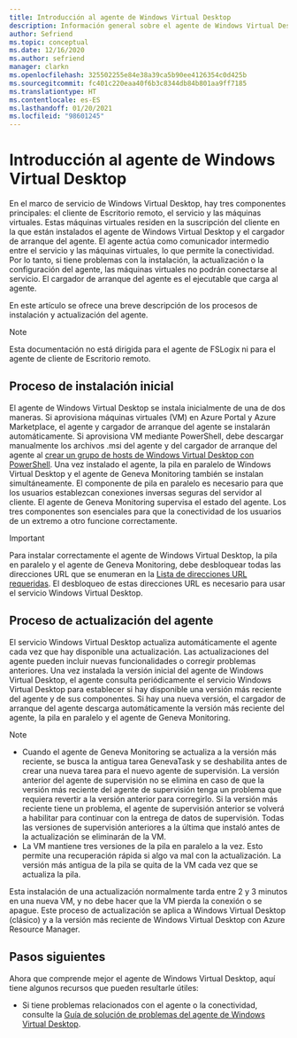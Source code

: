 ```yaml
---
title: Introducción al agente de Windows Virtual Desktop
description: Información general sobre el agente de Windows Virtual Desktop y los procesos de actualización.
author: Sefriend
ms.topic: conceptual
ms.date: 12/16/2020
ms.author: sefriend
manager: clarkn
ms.openlocfilehash: 325502255e84e38a39ca5b90ee4126354c0d425b
ms.sourcegitcommit: fc401c220eaa40f6b3c8344db84b801aa9ff7185
ms.translationtype: HT
ms.contentlocale: es-ES
ms.lasthandoff: 01/20/2021
ms.locfileid: "98601245"
---
```

# <a name="get-started-with-the-windows-virtual-desktop-agent"></a>Introducción al agente de Windows Virtual Desktop

En el marco de servicio de Windows Virtual Desktop, hay tres componentes principales: el cliente de Escritorio remoto, el servicio y las máquinas virtuales. Estas máquinas virtuales residen en la suscripción del cliente en la que están instalados el agente de Windows Virtual Desktop y el cargador de arranque del agente. El agente actúa como comunicador intermedio entre el servicio y las máquinas virtuales, lo que permite la conectividad. Por lo tanto, si tiene problemas con la instalación, la actualización o la configuración del agente, las máquinas virtuales no podrán conectarse al servicio. El cargador de arranque del agente es el ejecutable que carga al agente. 

En este artículo se ofrece una breve descripción de los procesos de instalación y actualización del agente.

>[!NOTE]
>Esta documentación no está dirigida para el agente de FSLogix ni para el agente de cliente de Escritorio remoto.


## <a name="initial-installation-process"></a>Proceso de instalación inicial

El agente de Windows Virtual Desktop se instala inicialmente de una de dos maneras. Si aprovisiona máquinas virtuales (VM) en Azure Portal y Azure Marketplace, el agente y cargador de arranque del agente se instalarán automáticamente. Si aprovisiona VM mediante PowerShell, debe descargar manualmente los archivos .msi del agente y del cargador de arranque del agente al [crear un grupo de hosts de Windows Virtual Desktop con PowerShell](create-host-pools-powershell.md#register-the-virtual-machines-to-the-windows-virtual-desktop-host-pool). Una vez instalado el agente, la pila en paralelo de Windows Virtual Desktop y el agente de Geneva Monitoring también se instalan simultáneamente. El componente de pila en paralelo es necesario para que los usuarios establezcan conexiones inversas seguras del servidor al cliente. El agente de Geneva Monitoring supervisa el estado del agente. Los tres componentes son esenciales para que la conectividad de los usuarios de un extremo a otro funcione correctamente.

>[!IMPORTANT]
>Para instalar correctamente el agente de Windows Virtual Desktop, la pila en paralelo y el agente de Geneva Monitoring, debe desbloquear todas las direcciones URL que se enumeran en la [Lista de direcciones URL requeridas](safe-url-list.md#virtual-machines). El desbloqueo de estas direcciones URL es necesario para usar el servicio Windows Virtual Desktop.

## <a name="agent-update-process"></a>Proceso de actualización del agente

El servicio Windows Virtual Desktop actualiza automáticamente el agente cada vez que hay disponible una actualización. Las actualizaciones del agente pueden incluir nuevas funcionalidades o corregir problemas anteriores. Una vez instalada la versión inicial del agente de Windows Virtual Desktop, el agente consulta periódicamente el servicio Windows Virtual Desktop para establecer si hay disponible una versión más reciente del agente y de sus componentes. Si hay una nueva versión, el cargador de arranque del agente descarga automáticamente la versión más reciente del agente, la pila en paralelo y el agente de Geneva Monitoring.

>[!NOTE]
>- Cuando el agente de Geneva Monitoring se actualiza a la versión más reciente, se busca la antigua tarea GenevaTask y se deshabilita antes de crear una nueva tarea para el nuevo agente de supervisión. La versión anterior del agente de supervisión no se elimina en caso de que la versión más reciente del agente de supervisión tenga un problema que requiera revertir a la versión anterior para corregirlo. Si la versión más reciente tiene un problema, el agente de supervisión anterior se volverá a habilitar para continuar con la entrega de datos de supervisión. Todas las versiones de supervisión anteriores a la última que instaló antes de la actualización se eliminarán de la VM.
>- La VM mantiene tres versiones de la pila en paralelo a la vez. Esto permite una recuperación rápida si algo va mal con la actualización. La versión más antigua de la pila se quita de la VM cada vez que se actualiza la pila.

Esta instalación de una actualización normalmente tarda entre 2 y 3 minutos en una nueva VM, y no debe hacer que la VM pierda la conexión o se apague. Este proceso de actualización se aplica a Windows Virtual Desktop (clásico) y a la versión más reciente de Windows Virtual Desktop con Azure Resource Manager.

## <a name="next-steps"></a>Pasos siguientes

Ahora que comprende mejor el agente de Windows Virtual Desktop, aquí tiene algunos recursos que pueden resultarle útiles:

- Si tiene problemas relacionados con el agente o la conectividad, consulte la [Guía de solución de problemas del agente de Windows Virtual Desktop](troubleshoot-agent.md).